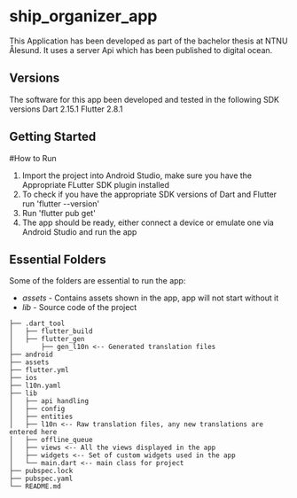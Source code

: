 # ship_organizer_app

This Application has been developed as part of the bachelor thesis at NTNU Ålesund. It uses a server 
Api which has been published to digital ocean. 

## Versions
The software for this app been developed and tested in the following SDK versions
Dart    2.15.1
Flutter 2.8.1

## Getting Started
#How to Run
1. Import the project into Android Studio, make sure you have the Appropriate FLutter SDK plugin installed
2. To check if you have the appropriate SDK versions of Dart and Flutter run 'flutter --version'
3. Run 'flutter pub get'
4. The app should be ready, either connect a device or emulate one via Android Studio and run the app

## Essential Folders
Some of the folders are essential to run the app:
* *assets* - Contains assets shown in the app, app will not start without it
* *lib*    - Source code of the project

```
├── .dart_tool
│   ├── flutter_build
│   ├── flutter_gen
│       ├── gen_l10n <-- Generated translation files
├── android
├── assets
├── flutter.yml
├── ios
├── l10n.yaml
├── lib
│   ├── api handling
│   ├── config
│   ├── entities
│   ├── l10n <-- Raw translation files, any new translations are entered here
│   ├── offline_queue 
│   ├── views <-- All the views displayed in the app
│   ├── widgets <-- Set of custom widgets used in the app
│   └── main.dart <-- main class for project
├── pubspec.lock
├── pubspec.yaml 
└── README.md
```


